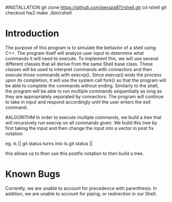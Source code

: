 #INSTALLATION
git clone https://github.com/peraza97/rshell.git
cd rshell
git checkout hw2
make
./bin/rshell

# Introduction
The purpose of this program is to simulate the behavior of a shell using C++. The program itself will analyze user input to determine what commands it will need to execute. To implement this, we will use several different classes that all derive from the same Shell base class. These classes will be used to interpret commands with connectors and then execute those commands with execvp(). Since execvp() ends the process upon its completion, it will use the system call fork() so that the program will be able to complete the commands without ending. Similarly to the shell, the program will be able to run multiple commands sequentially as long as they are appropriately separated by connectors. The program will continue to take in input and respond accordingly until the user enters the exit command.

#ALGORITHM
In order to execute multiple commands, we build a tree that will recursively run execvp on all commands given. We build this tree by first taking the input and then change the input into a vector in post fix notation

eg. ls || git status turns into ls git status ||

this allows us to then use this postfix notation to then build a tree.

# Known Bugs
Currently, we are unable to account for precedence with parenthesis. In addition, we are unable to account for piping, or redirection in our Shell.
